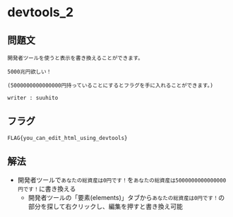 # devtools_2

## 問題文
```
開発者ツールを使うと表示を書き換えることができます。

5000兆円欲しい！

(5000000000000000円持っていることにするとフラグを手に入れることができます。)

writer : suuhito
```

## フラグ
```
FLAG{you_can_edit_html_using_devtools}
```

## 解法
* 開発者ツールで`あなたの総資産は0円です！`を`あなたの総資産は5000000000000000円です！`に書き換える
  * 開発者ツールの「要素(elements)」タブから`あなたの総資産は0円です！`の部分を探して右クリックし、編集を押すと書き換え可能